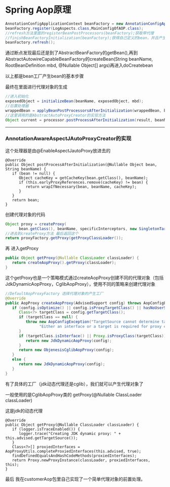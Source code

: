 # Spring Aop原理

```java
AnnotationConfigApplicationContext beanFactory = new AnnotationConfigApplicationContext();
beanFactory.register(LogAspects.class,MainConfigOfAOP.class);
//refresh方法里面的registerBeanPostProcessors(beanFactory);获取带代理
//finishBeanFactoryInitialization(beanFactory);获得自己定义的bean，并且产生代理对象
beanFactory.refresh();
```

通过断点发现最后还是到了AbstractBeanFactory的getBean(),再到AbstractAutowireCapableBeanFactory的createBean(String beanName, RootBeanDefinition mbd, @Nullable Object[] args)再进入doCreatebean

以上都是bean工厂产生bean的基本步骤

最终在里面进行代理对象的生成

```java
//进入初始化
exposedObject = initializeBean(beanName, exposedObject, mbd);
//后置处理器
wrappedBean = applyBeanPostProcessorsAfterInitialization(wrappedBean, beanName);
//这里调用的是AbstractAutoProxyCreator的实现方法
Object current = processor.postProcessAfterInitialization(result, beanName);
```

------



### AnnotationAwareAspectJAutoProxyCreator的实现

这个处理器是由@EnableAspectJautoProxy放进去的

```
@Override
public Object postProcessAfterInitialization(@Nullable Object bean, String beanName) {
   if (bean != null) {
      Object cacheKey = getCacheKey(bean.getClass(), beanName);
      if (this.earlyProxyReferences.remove(cacheKey) != bean) {
         return wrapIfNecessary(bean, beanName, cacheKey);
      }
   }
   return bean;
}
```



创建代理对象的代码

```java
Object proxy = createProxy(
      bean.getClass(), beanName, specificInterceptors, new SingletonTargetSource(bean));
//进去到createProxy方法 最后返回这个
return proxyFactory.getProxy(getProxyClassLoader());
```

再 进入getProxy

```java
public Object getProxy(@Nullable ClassLoader classLoader) {
   return createAopProxy().getProxy(classLoader);
}
```

这个getProxy也是一个策略模式通过createAopProxy创建不同的代理对象（包括JdkDynamicAopProxy，CglibAopProxy），使用不同的策略来创建代理对象

```java
//DefaultAopProxyFactory 选择代理对象的产生工厂
@Override
public AopProxy createAopProxy(AdvisedSupport config) throws AopConfigException {
   if (config.isOptimize() || config.isProxyTargetClass() || hasNoUserSuppliedProxyInterfaces(config)) {
      Class<?> targetClass = config.getTargetClass();
      if (targetClass == null) {
         throw new AopConfigException("TargetSource cannot determine target class: " +
               "Either an interface or a target is required for proxy creation.");
      }
      if (targetClass.isInterface() || Proxy.isProxyClass(targetClass)) {
         return new JdkDynamicAopProxy(config);
      }
      return new ObjenesisCglibAopProxy(config);
   }
   else {
      return new JdkDynamicAopProxy(config);
   }
}
```

有了具体的工厂（jdk动态代理还是cglib），我们就可以产生代理对象了



一般使用的是CglibAopProxy类的 getProxy(@Nullable ClassLoader classLoader)



这是jdk的动态代理

```
@Override
public Object getProxy(@Nullable ClassLoader classLoader) {
   if (logger.isTraceEnabled()) {
      logger.trace("Creating JDK dynamic proxy: " + this.advised.getTargetSource());
   }
   Class<?>[] proxiedInterfaces = AopProxyUtils.completeProxiedInterfaces(this.advised, true);
   findDefinedEqualsAndHashCodeMethods(proxiedInterfaces);
   return Proxy.newProxyInstance(classLoader, proxiedInterfaces, this);
}
```

最后 我在customerAop包里自己实现了一个简单代理对象的前置处理。